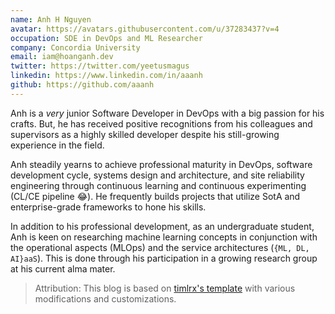 ```yaml
---
name: Anh H Nguyen
avatar: https://avatars.githubusercontent.com/u/37283437?v=4
occupation: SDE in DevOps and ML Researcher
company: Concordia University
email: iam@hoanganh.dev
twitter: https://twitter.com/yeetusmagus
linkedin: https://www.linkedin.com/in/aaanh
github: https://github.com/aaanh
---
```


Anh is a _very_ junior Software Developer in DevOps with a big passion for his crafts. But, he has received positive recognitions from his colleagues and supervisors as a highly skilled developer despite his still-growing experience in the field.

Anh steadily yearns to achieve professional maturity in DevOps, software development cycle, systems design and architecture, and site reliability engineering through continuous learning and continuous experimenting (CL/CE pipeline 😂). He frequently builds projects that utilize SotA and enterprise-grade frameworks to hone his skills.

In addition to his professional development, as an undergraduate student, Anh is keen on researching machine learning concepts in conjunction with the operational aspects (MLOps) and the service architectures (`{ML, DL, AI}aaS`). This is done through his participation in a growing research group at his current alma mater.

> Attribution: This blog is based on [timlrx's template](https://github.com/timlrx/tailwind-nextjs-starter-blog) with various modifications and customizations.

